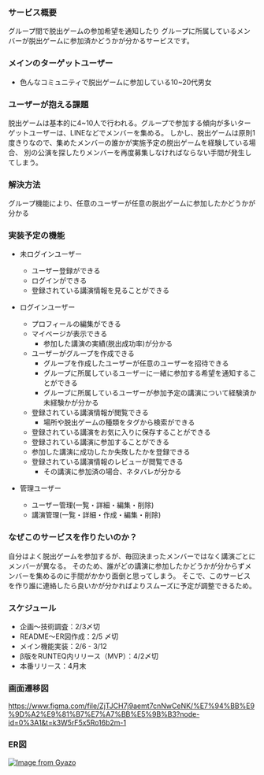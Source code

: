 ### サービス概要
  グループ間で脱出ゲームの参加希望を通知したり
  グループに所属しているメンバーが脱出ゲームに参加済かどうかが分かるサービスです。

### メインのターゲットユーザー
- 色んなコミュニティで脱出ゲームに参加している10~20代男女

### ユーザーが抱える課題
脱出ゲームは基本的に4~10人で行われる。グループで参加する傾向が多いターゲットユーザーは、LINEなどでメンバーを集める。
しかし、脱出ゲームは原則1度きりなので、集めたメンバーの誰かが実施予定の脱出ゲームを経験している場合、
別の公演を探したりメンバーを再度募集しなければならない手間が発生してしまう。

### 解決方法
グループ機能により、任意のユーザーが任意の脱出ゲームに参加したかどうかが分かる

### 実装予定の機能
- 未ログインユーザー
  - ユーザー登録ができる
  - ログインができる
  - 登録されている講演情報を見ることができる

- ログインユーザー
  - プロフィールの編集ができる
  - マイページが表示できる
    - 参加した講演の実績(脱出成功率)が分かる
  - ユーザーがグループを作成できる
    - グループを作成したユーザーが任意のユーザーを招待できる
    - グループに所属しているユーザーに一緒に参加する希望を通知することができる
    - グループに所属しているユーザーが参加予定の講演について経験済か未経験かが分かる
  - 登録されている講演情報が閲覧できる
    - 場所や脱出ゲームの種類をタグから検索ができる
  - 登録されている講演をお気に入りに保存することができる
  - 登録されている講演に参加することができる
  - 参加した講演に成功したか失敗したかを登録できる
  - 登録されている講演情報のレビューが閲覧できる
    - その講演に参加済の場合、ネタバレが分かる

- 管理ユーザー
  - ユーザー管理(一覧・詳細・編集・削除)
  - 講演管理(一覧・詳細・作成・編集・削除)

### なぜこのサービスを作りたいのか？
自分はよく脱出ゲームを参加するが、毎回決まったメンバーではなく講演ごとにメンバーが異なる。
そのため、誰がどの講演に参加したかどうかが分からずメンバーを集めるのに手間がかかり面倒と思ってしまう。
そこで、このサービスを作り誰に連絡したら良いかが分かればよりスムーズに予定が調整できるため。

### スケジュール
- 企画〜技術調査：2/3〆切
- README〜ER図作成：2/5 〆切
- メイン機能実装：2/6 - 3/12
- β版をRUNTEQ内リリース（MVP）：4/2〆切
- 本番リリース：4月末

### 画面遷移図
https://www.figma.com/file/ZjTJCH7j9aemt7cnNwCeNK/%E7%94%BB%E9%9D%A2%E9%81%B7%E7%A7%BB%E5%9B%B3?node-id=0%3A1&t=k3W5rF5x5Ro16b2m-1

### ER図
[![Image from Gyazo](https://i.gyazo.com/9e579f412bde917e4cdd880ebf0d5701.png)](https://gyazo.com/9e579f412bde917e4cdd880ebf0d5701)